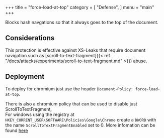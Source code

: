 +++
title = "force-load-at-top"
category = [
    "Defense",
]
menu = "main"
+++

Blocks hash navgations so that it always goes to the top of the document.

## Considerations

This protection is effective against XS-Leaks that require document navigation such as [scroll-to-text-fragment]{{< ref "/docs/attacks/experiments/scroll-to-text-fragment.md" >}}) abuse.

## Deployment

To deploy for chromium just use the header `Document-Policy: force-load-at-top`.

There is also a chromium policy that can be used to disable just ScrollToTextFragment,  
For windows using the registry at `HKEY_CURRENT_USER\SOFTWARE\Policies\Google\Chrome` create a `DWORD` with the name `ScrollToTextFragmentEnabled` set to 0.
More infomation can be found [here](https://chromeenterprise.google/policies/#ScrollToTextFragmentEnabled)
